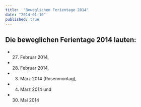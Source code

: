```yaml
---
title:  "Beweglichen Ferientage 2014"
date: "2014-01-10"
published: true
---
```


## Die beweglichen Ferientage 2014 lauten:

- 27. Februar 2014, 
- 28. Februar 2014, 
- 03. März 2014 (Rosenmontag), 
- 04. März 2014 und 
- 30. Mai 2014
